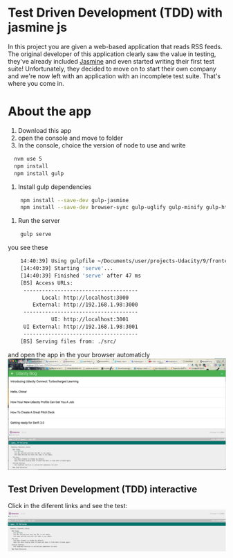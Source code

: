 # Test Driven Development (TDD) with jasmine js

In this project you are given a web-based application that reads RSS feeds. The original developer of this application clearly saw the value in testing, they've already included [Jasmine](http://jasmine.github.io/) and even started writing their first test suite! Unfortunately, they decided to move on to start their own company and we're now left with an application with an incomplete test suite. That's where you come in.

# About the app

1. Download this app
1. open the console and move to folder
1. In the console, choice the version of node to use and write

  ```bash
    nvm use 5
    npm install
    npm install gulp
  ```

1. Install gulp dependencies

```bash
    npm install --save-dev gulp-jasmine
    npm install --save-dev browser-sync gulp-uglify gulp-minify gulp-html-replace gulp-sourcemaps
```

1. Run the server

```bash
    gulp serve
```

you see these
```bash
    14:40:39] Using gulpfile ~/Documents/user/projects-Udacity/9/frontend-nanodegree-feedreader/gulpfile.js
    [14:40:39] Starting 'serve'...
    [14:40:39] Finished 'serve' after 47 ms
    [BS] Access URLs:
     -------------------------------------
           Local: http://localhost:3000
        External: http://192.168.1.98:3000
     -------------------------------------
              UI: http://localhost:3001
     UI External: http://192.168.1.98:3001
     -------------------------------------
    [BS] Serving files from: ./src/
```

and open the app in the your browser automaticly
![alt text](https://github.com/yayomanosalva/frontend-nanodegree-feedreader/blob/dev/img/chrome.png "jasmine-test browser")


## Test Driven Development (TDD) interactive

Click in the diferent links and see the test:
![alt text](https://github.com/yayomanosalva/frontend-nanodegree-feedreader/blob/dev/img/jasmine-test.png "jasmine-test links")


